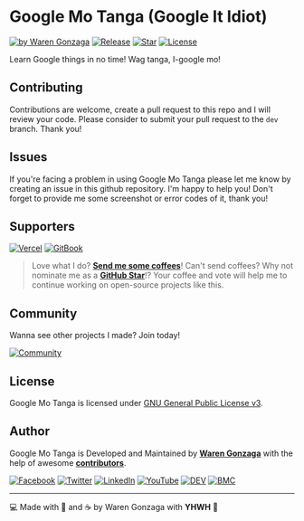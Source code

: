 # Google Mo Tanga (Google It Idiot)

[![by Waren Gonzaga](https://img.shields.io/badge/by-Waren%20Gonzaga-blue.svg?longCache=true&style=flat-square)](https://bmc.xyz/warengonzaga) [![Release](https://img.shields.io/github/release/warengonzaga/googlemotanga.svg?style=flat-square)](https://github.com/warengonzaga/googlemotanga/releases) [![Star](https://img.shields.io/github/stars/warengonzaga/googlemotanga.svg?style=flat-square)](https://github.com/warengonzaga/googlemotanga/stargazers) [![License](https://img.shields.io/github/license/warengonzaga/googlemotanga.svg?style=flat-square)](https://github.com/warengonzaga/googlemotanga/blob/main/LICENSE)

Learn Google things in no time! Wag tanga, I-google mo!

## Contributing

Contributions are welcome, create a pull request to this repo and I will review your code. Please consider to submit your pull request to the ```dev``` branch. Thank you!

## Issues

If you're facing a problem in using Google Mo Tanga please let me know by creating an issue in this github repository. I'm happy to help you! Don't forget to provide me some screenshot or error codes of it, thank you!

## Supporters

[![Vercel](https://wrngnz.ga/badge-vercel)](https://vercel.com) [![GitBook](https://wrngnz.ga/badge-gitbook)](https://gitbook.io)

> Love what I do? **[Send me some coffees](https://buymeacoff.ee/warengonzaga)**!
> Can't send coffees? Why not nominate me as a **[GitHub Star](https://stars.github.com/nominate/)**!?
> Your coffee and vote will help me to continue working on open-source projects like this.

## Community

Wanna see other projects I made? Join today!

[![Community](https://discordapp.com/api/guilds/659684980137656340/widget.png?style=banner3)](https://wrngnz.ga/discord)

## License

Google Mo Tanga is licensed under [GNU General Public License v3](https://opensource.org/licenses/GPL-3.0).

## Author

Google Mo Tanga is Developed and Maintained by **[Waren Gonzaga](https://github.com/warengonzaga)** with the help of awesome **[contributors](https://github.com/warengonzaga/googlemotanga/graphs/contributors)**.

[![Facebook](https://img.shields.io/badge/Facebook-%231877F2.svg?&style=flat-square&logo=facebook&logoColor=white)](https://facebook.com/warengonzagaofficial) [![Twitter](https://img.shields.io/badge/Twitter-%231DA1F2.svg?&style=flat-square&logo=twitter&logoColor=white)](https://twitter.com/warengonzaga) [![LinkedIn](https://img.shields.io/badge/LinkedIn-%230077B5.svg?&style=flat-square&logo=linkedin&logoColor=white)](https://linkedin.com/in/warengonzagaofficial) [![YouTube](https://img.shields.io/badge/YouTube-%23FF0000.svg?&style=flat-square&logo=youtube&logoColor=white)](https://youtube.com/warengonzaga) [![DEV](https://img.shields.io/badge/DEV-%23000000.svg?&style=flat-square&logo=dev.to&logoColor=white)](https://dev.to/warengonzaga) [![BMC](https://img.shields.io/badge/Buy%20Me%20a%20Coffee-%23FFDD00.svg?&style=flat-square&logo=buy-me-a-coffee&logoColor=black)](https://buymeacoff.ee/warengonzaga)

---

💻 Made with 💖 and ☕ by Waren Gonzaga with **YHWH** 🙏
